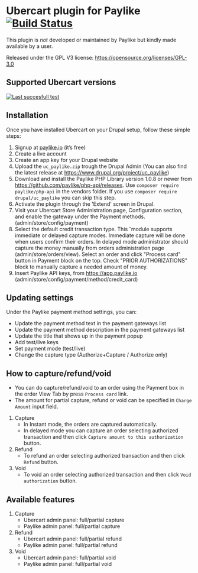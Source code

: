 # Ubercart plugin for Paylike [![Build Status](https://travis-ci.org/paylike/plugin-ubercart-8.x.svg?branch=master)](https://travis-ci.org/paylike/plugin-ubercart-8.x)

This plugin is *not* developed or maintained by Paylike but kindly made
available by a user.

Released under the GPL V3 license: https://opensource.org/licenses/GPL-3.0

## Supported Ubercart versions

[![Last succesfull test](https://log.derikon.ro/api/v1/log/read?tag=ubercart8&view=svg&label=Ubercart&key=ecommerce&background=e09e03)](https://log.derikon.ro/api/v1/log/read?tag=ubercart8&view=html)


## Installation

Once you have installed Ubercart on your Drupal setup, follow these simple steps:
1. Signup at [paylike.io](https://paylike.io) (it’s free)
1. Create a live account
1. Create an app key for your Drupal website
1. Upload the ```uc_paylike.zip``` trough the Drupal Admin (You can also find the latest release at https://www.drupal.org/project/uc_paylike)
1. Download and install the Paylike PHP Library version 1.0.8 or newer from https://github.com/paylike/php-api/releases. Use `composer require paylike/php-api` in the vendors folder.
If you use `composer require drupal/uc_paylike` you can skip this step.
1. Activate the plugin through the 'Extend' screen in Drupal.
1. Visit your Ubercart Store Administration page, Configuration section, and enable the gateway under the Payment methods. (admin/store/config/payment)
1. Select the default credit transaction type. This ˘module supports immediate or delayed capture modes. Immediate capture will be done when users confirm their orders. In delayed mode administrator should capture the money manually from orders administration page (admin/store/orders/view). Select an order and click "Process card" button in Payment block on the top. Check "PRIOR AUTHORIZATIONS" block to manually capture a needed amount of money.
1. Insert Paylike API keys, from https://app.paylike.io (admin/store/config/payment/method/credit_card)

## Updating settings

Under the Paylike payment method settings, you can:
 * Update the payment method text in the payment gateways list
 * Update the payment method description in the payment gateways list
 * Update the title that shows up in the payment popup
 * Add test/live keys
 * Set payment mode (test/live)
 * Change the capture type (Authorize+Capture / Authorize only)

 ## How to capture/refund/void
- You can do capture/refund/void to an order using the Payment box in the order View Tab by press `Process card` link.
- The amount for partial capture, refund or void can be specified in `Charge Amount` input field.

 1. Capture
    * In Instant mode, the orders are captured automatically.
    * In delayed mode you can capture an order selecting authorized transaction and then click `Capture amount to this authorization` button.
 2. Refund
    * To refund an order selecting authorized transaction and then click `Refund` button.
 3. Void
    * To void an order selecting authorized transaction and then click `Void authorization` button.

## Available features
1. Capture
   * Ubercart admin panel: full/partial capture
   * Paylike admin panel: full/partial capture
2. Refund
   * Ubercart admin panel: full/partial refund
   * Paylike admin panel: full/partial refund
3. Void
   * Ubercart admin panel: full/partial void
   * Paylike admin panel: full/partial void